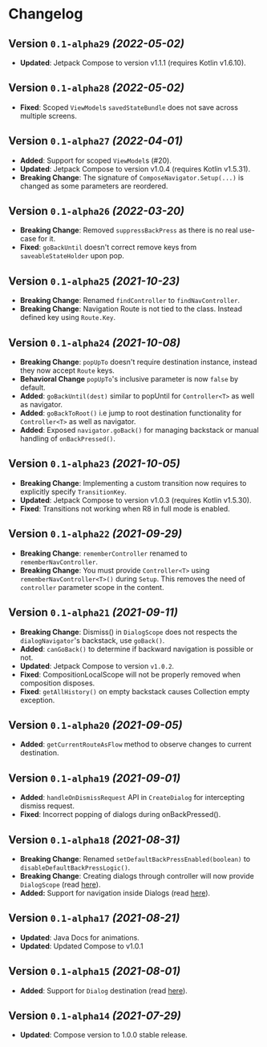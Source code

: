 # Changelog

## Version `0.1-alpha29` _(2022-05-02)_

- **Updated**: Jetpack Compose to version v1.1.1 (requires Kotlin v1.6.10).

## Version `0.1-alpha28` _(2022-05-02)_

- **Fixed**: Scoped `ViewModel`s `savedStateBundle` does not save across multiple screens.

## Version `0.1-alpha27` _(2022-04-01)_

- **Added**: Support for scoped `ViewModel`s (#20).
- **Updated**: Jetpack Compose to version v1.0.4 (requires Kotlin v1.5.31).
- **Breaking Change**: The signature of `ComposeNavigator.Setup(...)` is changed as some parameters are reordered.

## Version `0.1-alpha26` _(2022-03-20)_

- **Breaking Change**: Removed `suppressBackPress` as there is no real use-case for it.
- **Fixed**: `goBackUntil` doesn't correct remove keys from `saveableStateHolder` upon pop.

## Version `0.1-alpha25` _(2021-10-23)_

- **Breaking Change**: Renamed `findController` to `findNavController`.
- **Breaking Change**: Navigation Route is not tied to the class. Instead defined key using `Route.Key`.

## Version `0.1-alpha24` _(2021-10-08)_

- **Breaking Change**: `popUpTo` doesn't require destination instance, instead they now accept `Route` keys.
- **Behavioral Change** `popUpTo`'s inclusive parameter is now `false` by default.
- **Added**: `goBackUntil(dest)` similar to popUntil for `Controller<T>` as well as navigator.
- **Added**: `goBackToRoot()` i.e jump to root destination functionality for `Controller<T>` as well as navigator.
- **Added**: Exposed `navigator.goBack()` for managing backstack or manual handling of `onBackPressed()`.

## Version `0.1-alpha23` _(2021-10-05)_

- **Breaking Change**: Implementing a custom transition now requires to explicitly specify `TransitionKey`.
- **Updated**: Jetpack Compose to version v1.0.3 (requires Kotlin v1.5.30).
- **Fixed**: Transitions not working when R8 in full mode is enabled.

## Version `0.1-alpha22` _(2021-09-29)_

- **Breaking Change**: `rememberController` renamed to `rememberNavController`.
- **Breaking Change**: You must provide `Controller<T>` using `rememberNavController<T>()` during `Setup`. This removes the need of `controller` parameter scope in the content.

## Version `0.1-alpha21` _(2021-09-11)_

- **Breaking Change**: Dismiss() in `DialogScope` does not respects the `dialogNavigator`'s backstack, use `goBack()`.
- **Added**: `canGoBack()` to determine if backward navigation is possible or not.
- **Updated**: Jetpack Compose to version `v1.0.2`.
- **Fixed**: CompositionLocalScope will not be properly removed when composition disposes.
- **Fixed**: `getAllHistory()` on empty backstack causes Collection empty exception.

## Version `0.1-alpha20` _(2021-09-05)_

- **Added**: `getCurrentRouteAsFlow` method to observe changes to current destination.

## Version `0.1-alpha19` _(2021-09-01)_

- **Added**: `handleOnDismissRequest` API in `CreateDialog` for intercepting dismiss request.
- **Fixed**: Incorrect popping of dialogs during onBackPressed().

## Version `0.1-alpha18` _(2021-08-31)_

- **Breaking Change**: Renamed `setDefaultBackPressEnabled(boolean)` to `disableDefaultBackPressLogic()`.
- **Breaking Change**: Creating dialogs through controller will now provide `DialogScope` (read [here](https://github.com/KaustubhPatange/navigator/wiki/Compose-Navigator-Tutorials#implementing-dialogs)).
- **Added:** Support for navigation inside Dialogs (read [here](https://github.com/KaustubhPatange/navigator/wiki/Compose-Navigator-Tutorials#navigation-in-dialogs)).

## Version `0.1-alpha17` _(2021-08-21)_

- **Updated**: Java Docs for animations.
- **Updated**: Updated Compose to v1.0.1

## Version `0.1-alpha15` _(2021-08-01)_

- **Added**: Support for `Dialog` destination (read [here](https://github.com/KaustubhPatange/navigator/wiki/Compose-Navigator-Tutorials#implementing-dialogs)).

## Version `0.1-alpha14` _(2021-07-29)_

- **Updated**: Compose version to 1.0.0 stable release.
